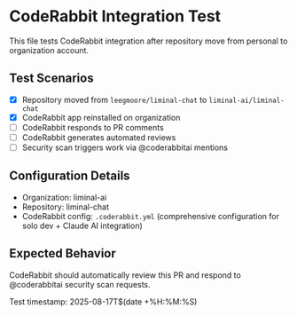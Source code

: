 # CodeRabbit Integration Test

This file tests CodeRabbit integration after repository move from personal to organization account.

## Test Scenarios
- [x] Repository moved from `leegmoore/liminal-chat` to `liminal-ai/liminal-chat`
- [x] CodeRabbit app reinstalled on organization
- [ ] CodeRabbit responds to PR comments
- [ ] CodeRabbit generates automated reviews
- [ ] Security scan triggers work via @coderabbitai mentions

## Configuration Details
- Organization: liminal-ai
- Repository: liminal-chat
- CodeRabbit config: `.coderabbit.yml` (comprehensive configuration for solo dev + Claude AI integration)

## Expected Behavior
CodeRabbit should automatically review this PR and respond to @coderabbitai security scan requests.

Test timestamp: 2025-08-17T$(date +%H:%M:%S)